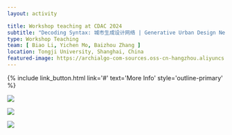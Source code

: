 ```yaml
---
layout: activity

title: Workshop teaching at CDAC 2024
subtitle: "Decoding Syntax: 城市生成设计网络 | Generative Urban Design Network"
type: Workshop Teaching
team: [ Biao Li, Yichen Mo, Baizhou Zhang ]
location: Tongji University, Shanghai, China
featured-image: https://archialgo-com-sources.oss-cn-hangzhou.aliyuncs.com/images/nexuspace-interface-20240618.jpg
---
```


{% include link_button.html link='#' text='More Info' style='outline-primary' %}


![](https://zbz-personal-1325539134.cos.ap-shanghai.myqcloud.com/image/Img_0263_1.JPG)

![](https://archialgo-com-sources.oss-cn-hangzhou.aliyuncs.com/images/202411181007232.jpeg)

![](https://archialgo-com-sources.oss-cn-hangzhou.aliyuncs.com/images/202411181006257.jpeg)